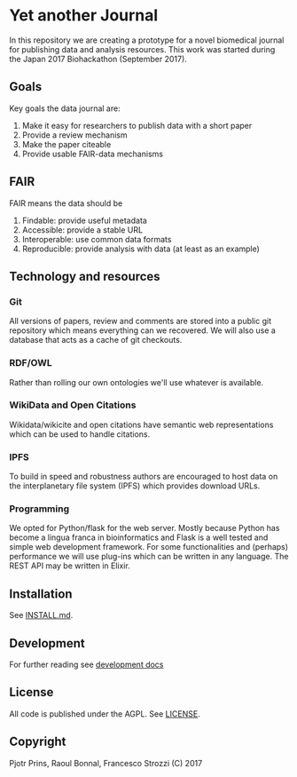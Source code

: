 # Yet another Journal

In this repository we are creating a prototype for a novel biomedical
journal for publishing data and analysis resources. This work was
started during the Japan 2017 Biohackathon (September 2017).

## Goals

Key goals the data journal are:

1. Make it easy for researchers to publish data with a short paper
2. Provide a review mechanism
2. Make the paper citeable
3. Provide usable FAIR-data mechanisms

## FAIR

FAIR means the data should be

1. Findable: provide useful metadata
2. Accessible: provide a stable URL
3. Interoperable: use common data formats
4. Reproducible: provide analysis with data (at least as an example)

## Technology and resources


### Git

All versions of papers, review and comments are stored into a public
git repository which means everything can we recovered. We will also
use a database that acts as a cache of git checkouts.

### RDF/OWL

Rather than rolling our own ontologies we'll use whatever is available.

### WikiData and Open Citations

Wikidata/wikicite and open citations have semantic web representations
which can be used to handle citations.

### IPFS

To build in speed and robustness authors are encouraged to host data
on the interplanetary file system (IPFS) which provides download URLs.

### Programming

We opted for Python/flask for the web server. Mostly because Python
has become a lingua franca in bioinformatics and Flask is a well
tested and simple web development framework. For some functionalities
and (perhaps) performance we will use plug-ins which can be written in
any language. The REST API may be written in Elixir.

## Installation

See [INSTALL.md](INSTALL.md).

## Development

For further reading see [development docs](doc/DEVELOPMENT.md)

## License

All code is published under the AGPL. See [LICENSE](LICENSE).

## Copyright

Pjotr Prins, Raoul Bonnal, Francesco Strozzi (C) 2017
